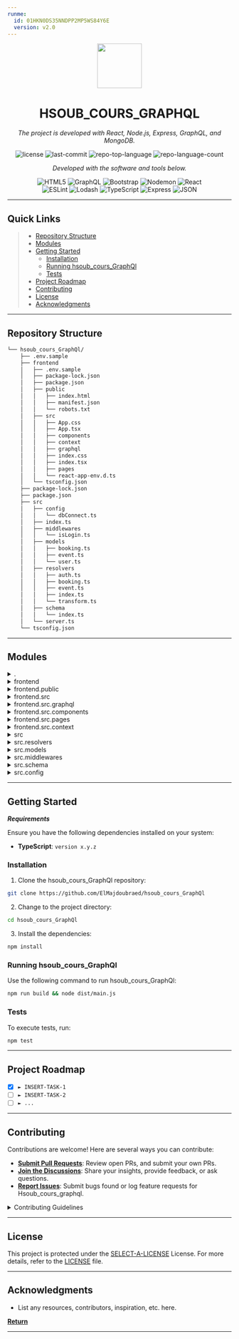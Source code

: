 ```yaml
---
runme:
  id: 01HKN0DS35NNDPP2MP5WS84Y6E
  version: v2.0
---
```


<p align="center">
  <img src="https://cdn-icons-png.flaticon.com/512/6295/6295417.png" width="100" />
</p>
<p align="center">
    <h1 align="center">HSOUB_COURS_GRAPHQL</h1>
</p>
<p align="center">
    <em>The project is developed with React, Node.js, Express, GraphQL, and MongoDB.</em>
</p>
<p align="center">
	<img src="https://img.shields.io/github/license/ElMajdoubraed/hsoub_cours_GraphQl?style=flat&color=0080ff" alt="license">
	<img src="https://img.shields.io/github/last-commit/ElMajdoubraed/hsoub_cours_GraphQl?style=flat&color=0080ff" alt="last-commit">
	<img src="https://img.shields.io/github/languages/top/ElMajdoubraed/hsoub_cours_GraphQl?style=flat&color=0080ff" alt="repo-top-language">
	<img src="https://img.shields.io/github/languages/count/ElMajdoubraed/hsoub_cours_GraphQl?style=flat&color=0080ff" alt="repo-language-count">
<p>
<p align="center">
		<em>Developed with the software and tools below.</em>
</p>
<p align="center">
	<img src="https://img.shields.io/badge/HTML5-E34F26.svg?style=flat&logo=HTML5&logoColor=white" alt="HTML5">
	<img src="https://img.shields.io/badge/GraphQL-E10098.svg?style=flat&logo=GraphQL&logoColor=white" alt="GraphQL">
	<img src="https://img.shields.io/badge/Bootstrap-7952B3.svg?style=flat&logo=Bootstrap&logoColor=white" alt="Bootstrap">
	<img src="https://img.shields.io/badge/Nodemon-76D04B.svg?style=flat&logo=Nodemon&logoColor=white" alt="Nodemon">
	<img src="https://img.shields.io/badge/React-61DAFB.svg?style=flat&logo=React&logoColor=black" alt="React">
	<br>
	<img src="https://img.shields.io/badge/ESLint-4B32C3.svg?style=flat&logo=ESLint&logoColor=white" alt="ESLint">
	<img src="https://img.shields.io/badge/Lodash-3492FF.svg?style=flat&logo=Lodash&logoColor=white" alt="Lodash">
	<img src="https://img.shields.io/badge/TypeScript-3178C6.svg?style=flat&logo=TypeScript&logoColor=white" alt="TypeScript">
	<img src="https://img.shields.io/badge/Express-000000.svg?style=flat&logo=Express&logoColor=white" alt="Express">
	<img src="https://img.shields.io/badge/JSON-000000.svg?style=flat&logo=JSON&logoColor=white" alt="JSON">
</p>
<hr>

##  Quick Links

> - [ Repository Structure](#-repository-structure)
> - [ Modules](#-modules)
> - [ Getting Started](#-getting-started)
>   - [ Installation](#-installation)
>   - [ Running hsoub_cours_GraphQl](#-running-hsoub_cours_GraphQl)
>   - [ Tests](#-tests)
> - [ Project Roadmap](#-project-roadmap)
> - [ Contributing](#-contributing)
> - [ License](#-license)
> - [ Acknowledgments](#-acknowledgments)

---

##  Repository Structure

```sh
└── hsoub_cours_GraphQl/
    ├── .env.sample
    ├── frontend
    │   ├── .env.sample
    │   ├── package-lock.json
    │   ├── package.json
    │   ├── public
    │   │   ├── index.html
    │   │   ├── manifest.json
    │   │   └── robots.txt
    │   ├── src
    │   │   ├── App.css
    │   │   ├── App.tsx
    │   │   ├── components
    │   │   ├── context
    │   │   ├── graphql
    │   │   ├── index.css
    │   │   ├── index.tsx
    │   │   ├── pages
    │   │   └── react-app-env.d.ts
    │   └── tsconfig.json
    ├── package-lock.json
    ├── package.json
    ├── src
    │   ├── config
    │   │   └── dbConnect.ts
    │   ├── index.ts
    │   ├── middlewares
    │   │   └── isLogin.ts
    │   ├── models
    │   │   ├── booking.ts
    │   │   ├── event.ts
    │   │   └── user.ts
    │   ├── resolvers
    │   │   ├── auth.ts
    │   │   ├── booking.ts
    │   │   ├── event.ts
    │   │   ├── index.ts
    │   │   └── transform.ts
    │   ├── schema
    │   │   └── index.ts
    │   └── server.ts
    └── tsconfig.json
```

---

##  Modules

<details closed><summary>.</summary>

| File                                                                                                    | Summary                                                                                                                                                           |
| ---                                                                                                     | ---                                                                                                                                                               |
| [package-lock.json](https://github.com/ElMajdoubraed/hsoub_cours_GraphQl/blob/master/package-lock.json) | API error occurred: Client error '401 Unauthorized' for url 'https://api.openai.com/v1/chat/completions'
For more information check: https://httpstatuses.com/401 |
| [.env.sample](https://github.com/ElMajdoubraed/hsoub_cours_GraphQl/blob/master/.env.sample)             | API error occurred: Client error '401 Unauthorized' for url 'https://api.openai.com/v1/chat/completions'
For more information check: https://httpstatuses.com/401 |
| [tsconfig.json](https://github.com/ElMajdoubraed/hsoub_cours_GraphQl/blob/master/tsconfig.json)         | API error occurred: Client error '401 Unauthorized' for url 'https://api.openai.com/v1/chat/completions'
For more information check: https://httpstatuses.com/401 |
| [package.json](https://github.com/ElMajdoubraed/hsoub_cours_GraphQl/blob/master/package.json)           | API error occurred: Client error '401 Unauthorized' for url 'https://api.openai.com/v1/chat/completions'
For more information check: https://httpstatuses.com/401 |

</details>

<details closed><summary>frontend</summary>

| File                                                                                                             | Summary                                                                                                                                                           |
| ---                                                                                                              | ---                                                                                                                                                               |
| [package-lock.json](https://github.com/ElMajdoubraed/hsoub_cours_GraphQl/blob/master/frontend/package-lock.json) | API error occurred: Client error '401 Unauthorized' for url 'https://api.openai.com/v1/chat/completions'
For more information check: https://httpstatuses.com/401 |
| [.env.sample](https://github.com/ElMajdoubraed/hsoub_cours_GraphQl/blob/master/frontend/.env.sample)             | API error occurred: Client error '401 Unauthorized' for url 'https://api.openai.com/v1/chat/completions'
For more information check: https://httpstatuses.com/401 |
| [tsconfig.json](https://github.com/ElMajdoubraed/hsoub_cours_GraphQl/blob/master/frontend/tsconfig.json)         | API error occurred: Client error '401 Unauthorized' for url 'https://api.openai.com/v1/chat/completions'
For more information check: https://httpstatuses.com/401 |
| [package.json](https://github.com/ElMajdoubraed/hsoub_cours_GraphQl/blob/master/frontend/package.json)           | API error occurred: Client error '401 Unauthorized' for url 'https://api.openai.com/v1/chat/completions'
For more information check: https://httpstatuses.com/401 |

</details>

<details closed><summary>frontend.public</summary>

| File                                                                                                            | Summary                                                                                                                                                           |
| ---                                                                                                             | ---                                                                                                                                                               |
| [index.html](https://github.com/ElMajdoubraed/hsoub_cours_GraphQl/blob/master/frontend/public/index.html)       | API error occurred: Client error '401 Unauthorized' for url 'https://api.openai.com/v1/chat/completions'
For more information check: https://httpstatuses.com/401 |
| [manifest.json](https://github.com/ElMajdoubraed/hsoub_cours_GraphQl/blob/master/frontend/public/manifest.json) | API error occurred: Client error '401 Unauthorized' for url 'https://api.openai.com/v1/chat/completions'
For more information check: https://httpstatuses.com/401 |
| [robots.txt](https://github.com/ElMajdoubraed/hsoub_cours_GraphQl/blob/master/frontend/public/robots.txt)       | API error occurred: Client error '401 Unauthorized' for url 'https://api.openai.com/v1/chat/completions'
For more information check: https://httpstatuses.com/401 |

</details>

<details closed><summary>frontend.src</summary>

| File                                                                                                                   | Summary                                                                                                                                                           |
| ---                                                                                                                    | ---                                                                                                                                                               |
| [index.tsx](https://github.com/ElMajdoubraed/hsoub_cours_GraphQl/blob/master/frontend/src/index.tsx)                   | API error occurred: Client error '401 Unauthorized' for url 'https://api.openai.com/v1/chat/completions'
For more information check: https://httpstatuses.com/401 |
| [App.tsx](https://github.com/ElMajdoubraed/hsoub_cours_GraphQl/blob/master/frontend/src/App.tsx)                       | API error occurred: Client error '401 Unauthorized' for url 'https://api.openai.com/v1/chat/completions'
For more information check: https://httpstatuses.com/401 |
| [index.css](https://github.com/ElMajdoubraed/hsoub_cours_GraphQl/blob/master/frontend/src/index.css)                   | API error occurred: Client error '401 Unauthorized' for url 'https://api.openai.com/v1/chat/completions'
For more information check: https://httpstatuses.com/401 |
| [App.css](https://github.com/ElMajdoubraed/hsoub_cours_GraphQl/blob/master/frontend/src/App.css)                       | API error occurred: Client error '401 Unauthorized' for url 'https://api.openai.com/v1/chat/completions'
For more information check: https://httpstatuses.com/401 |
| [react-app-env.d.ts](https://github.com/ElMajdoubraed/hsoub_cours_GraphQl/blob/master/frontend/src/react-app-env.d.ts) | API error occurred: Client error '401 Unauthorized' for url 'https://api.openai.com/v1/chat/completions'
For more information check: https://httpstatuses.com/401 |

</details>

<details closed><summary>frontend.src.graphql</summary>

| File                                                                                                               | Summary                                                                                                                                                           |
| ---                                                                                                                | ---                                                                                                                                                               |
| [queries.ts](https://github.com/ElMajdoubraed/hsoub_cours_GraphQl/blob/master/frontend/src/graphql/queries.ts)     | API error occurred: Client error '401 Unauthorized' for url 'https://api.openai.com/v1/chat/completions'
For more information check: https://httpstatuses.com/401 |
| [queries.gql](https://github.com/ElMajdoubraed/hsoub_cours_GraphQl/blob/master/frontend/src/graphql/queries.gql)   | API error occurred: Client error '401 Unauthorized' for url 'https://api.openai.com/v1/chat/completions'
For more information check: https://httpstatuses.com/401 |
| [fragments.ts](https://github.com/ElMajdoubraed/hsoub_cours_GraphQl/blob/master/frontend/src/graphql/fragments.ts) | API error occurred: Client error '401 Unauthorized' for url 'https://api.openai.com/v1/chat/completions'
For more information check: https://httpstatuses.com/401 |

</details>

<details closed><summary>frontend.src.components</summary>

| File                                                                                                                          | Summary                                                                                                                                                           |
| ---                                                                                                                           | ---                                                                                                                                                               |
| [Spinner.tsx](https://github.com/ElMajdoubraed/hsoub_cours_GraphQl/blob/master/frontend/src/components/Spinner.tsx)           | API error occurred: Client error '401 Unauthorized' for url 'https://api.openai.com/v1/chat/completions'
For more information check: https://httpstatuses.com/401 |
| [SimpleModal.tsx](https://github.com/ElMajdoubraed/hsoub_cours_GraphQl/blob/master/frontend/src/components/SimpleModal.tsx)   | API error occurred: Client error '401 Unauthorized' for url 'https://api.openai.com/v1/chat/completions'
For more information check: https://httpstatuses.com/401 |
| [Error.tsx](https://github.com/ElMajdoubraed/hsoub_cours_GraphQl/blob/master/frontend/src/components/Error.tsx)               | API error occurred: Client error '401 Unauthorized' for url 'https://api.openai.com/v1/chat/completions'
For more information check: https://httpstatuses.com/401 |
| [Navbar.tsx](https://github.com/ElMajdoubraed/hsoub_cours_GraphQl/blob/master/frontend/src/components/Navbar.tsx)             | API error occurred: Client error '401 Unauthorized' for url 'https://api.openai.com/v1/chat/completions'
For more information check: https://httpstatuses.com/401 |
| [BookingItem.tsx](https://github.com/ElMajdoubraed/hsoub_cours_GraphQl/blob/master/frontend/src/components/BookingItem.tsx)   | API error occurred: Client error '401 Unauthorized' for url 'https://api.openai.com/v1/chat/completions'
For more information check: https://httpstatuses.com/401 |
| [EventItem.tsx](https://github.com/ElMajdoubraed/hsoub_cours_GraphQl/blob/master/frontend/src/components/EventItem.tsx)       | API error occurred: Client error '401 Unauthorized' for url 'https://api.openai.com/v1/chat/completions'
For more information check: https://httpstatuses.com/401 |
| [PrivateRoute.tsx](https://github.com/ElMajdoubraed/hsoub_cours_GraphQl/blob/master/frontend/src/components/PrivateRoute.tsx) | API error occurred: Client error '401 Unauthorized' for url 'https://api.openai.com/v1/chat/completions'
For more information check: https://httpstatuses.com/401 |

</details>

<details closed><summary>frontend.src.pages</summary>

| File                                                                                                             | Summary                                                                                                                                                           |
| ---                                                                                                              | ---                                                                                                                                                               |
| [Events.tsx](https://github.com/ElMajdoubraed/hsoub_cours_GraphQl/blob/master/frontend/src/pages/Events.tsx)     | API error occurred: Client error '401 Unauthorized' for url 'https://api.openai.com/v1/chat/completions'
For more information check: https://httpstatuses.com/401 |
| [Login.tsx](https://github.com/ElMajdoubraed/hsoub_cours_GraphQl/blob/master/frontend/src/pages/Login.tsx)       | API error occurred: Client error '401 Unauthorized' for url 'https://api.openai.com/v1/chat/completions'
For more information check: https://httpstatuses.com/401 |
| [SignUp.tsx](https://github.com/ElMajdoubraed/hsoub_cours_GraphQl/blob/master/frontend/src/pages/SignUp.tsx)     | API error occurred: Client error '401 Unauthorized' for url 'https://api.openai.com/v1/chat/completions'
For more information check: https://httpstatuses.com/401 |
| [Bookings.tsx](https://github.com/ElMajdoubraed/hsoub_cours_GraphQl/blob/master/frontend/src/pages/Bookings.tsx) | API error occurred: Client error '401 Unauthorized' for url 'https://api.openai.com/v1/chat/completions'
For more information check: https://httpstatuses.com/401 |

</details>

<details closed><summary>frontend.src.context</summary>

| File                                                                                                                     | Summary                                                                                                                                                           |
| ---                                                                                                                      | ---                                                                                                                                                               |
| [auth-context.ts](https://github.com/ElMajdoubraed/hsoub_cours_GraphQl/blob/master/frontend/src/context/auth-context.ts) | API error occurred: Client error '401 Unauthorized' for url 'https://api.openai.com/v1/chat/completions'
For more information check: https://httpstatuses.com/401 |

</details>

<details closed><summary>src</summary>

| File                                                                                        | Summary                                                                                                                                                           |
| ---                                                                                         | ---                                                                                                                                                               |
| [server.ts](https://github.com/ElMajdoubraed/hsoub_cours_GraphQl/blob/master/src/server.ts) | API error occurred: Client error '401 Unauthorized' for url 'https://api.openai.com/v1/chat/completions'
For more information check: https://httpstatuses.com/401 |
| [index.ts](https://github.com/ElMajdoubraed/hsoub_cours_GraphQl/blob/master/src/index.ts)   | API error occurred: Client error '401 Unauthorized' for url 'https://api.openai.com/v1/chat/completions'
For more information check: https://httpstatuses.com/401 |

</details>

<details closed><summary>src.resolvers</summary>

| File                                                                                                        | Summary                                                                                                                                                           |
| ---                                                                                                         | ---                                                                                                                                                               |
| [event.ts](https://github.com/ElMajdoubraed/hsoub_cours_GraphQl/blob/master/src/resolvers/event.ts)         | API error occurred: Client error '401 Unauthorized' for url 'https://api.openai.com/v1/chat/completions'
For more information check: https://httpstatuses.com/401 |
| [auth.ts](https://github.com/ElMajdoubraed/hsoub_cours_GraphQl/blob/master/src/resolvers/auth.ts)           | API error occurred: Client error '401 Unauthorized' for url 'https://api.openai.com/v1/chat/completions'
For more information check: https://httpstatuses.com/401 |
| [index.ts](https://github.com/ElMajdoubraed/hsoub_cours_GraphQl/blob/master/src/resolvers/index.ts)         | API error occurred: Client error '401 Unauthorized' for url 'https://api.openai.com/v1/chat/completions'
For more information check: https://httpstatuses.com/401 |
| [transform.ts](https://github.com/ElMajdoubraed/hsoub_cours_GraphQl/blob/master/src/resolvers/transform.ts) | API error occurred: Client error '401 Unauthorized' for url 'https://api.openai.com/v1/chat/completions'
For more information check: https://httpstatuses.com/401 |
| [booking.ts](https://github.com/ElMajdoubraed/hsoub_cours_GraphQl/blob/master/src/resolvers/booking.ts)     | API error occurred: Client error '401 Unauthorized' for url 'https://api.openai.com/v1/chat/completions'
For more information check: https://httpstatuses.com/401 |

</details>

<details closed><summary>src.models</summary>

| File                                                                                                 | Summary                                                                                                                                                           |
| ---                                                                                                  | ---                                                                                                                                                               |
| [event.ts](https://github.com/ElMajdoubraed/hsoub_cours_GraphQl/blob/master/src/models/event.ts)     | API error occurred: Client error '401 Unauthorized' for url 'https://api.openai.com/v1/chat/completions'
For more information check: https://httpstatuses.com/401 |
| [user.ts](https://github.com/ElMajdoubraed/hsoub_cours_GraphQl/blob/master/src/models/user.ts)       | API error occurred: Client error '401 Unauthorized' for url 'https://api.openai.com/v1/chat/completions'
For more information check: https://httpstatuses.com/401 |
| [booking.ts](https://github.com/ElMajdoubraed/hsoub_cours_GraphQl/blob/master/src/models/booking.ts) | API error occurred: Client error '401 Unauthorized' for url 'https://api.openai.com/v1/chat/completions'
For more information check: https://httpstatuses.com/401 |

</details>

<details closed><summary>src.middlewares</summary>

| File                                                                                                      | Summary                                                                                                                                                           |
| ---                                                                                                       | ---                                                                                                                                                               |
| [isLogin.ts](https://github.com/ElMajdoubraed/hsoub_cours_GraphQl/blob/master/src/middlewares/isLogin.ts) | API error occurred: Client error '401 Unauthorized' for url 'https://api.openai.com/v1/chat/completions'
For more information check: https://httpstatuses.com/401 |

</details>

<details closed><summary>src.schema</summary>

| File                                                                                             | Summary                                                                                                                                                           |
| ---                                                                                              | ---                                                                                                                                                               |
| [index.ts](https://github.com/ElMajdoubraed/hsoub_cours_GraphQl/blob/master/src/schema/index.ts) | API error occurred: Client error '401 Unauthorized' for url 'https://api.openai.com/v1/chat/completions'
For more information check: https://httpstatuses.com/401 |

</details>

<details closed><summary>src.config</summary>

| File                                                                                                     | Summary                                                                                                                                                           |
| ---                                                                                                      | ---                                                                                                                                                               |
| [dbConnect.ts](https://github.com/ElMajdoubraed/hsoub_cours_GraphQl/blob/master/src/config/dbConnect.ts) | API error occurred: Client error '401 Unauthorized' for url 'https://api.openai.com/v1/chat/completions'
For more information check: https://httpstatuses.com/401 |

</details>

---

##  Getting Started

***Requirements***

Ensure you have the following dependencies installed on your system:

* **TypeScript**: `version x.y.z`

###  Installation

1. Clone the hsoub_cours_GraphQl repository:

```sh
git clone https://github.com/ElMajdoubraed/hsoub_cours_GraphQl
```

2. Change to the project directory:

```sh
cd hsoub_cours_GraphQl
```

3. Install the dependencies:

```sh
npm install
```

###  Running hsoub_cours_GraphQl

Use the following command to run hsoub_cours_GraphQl:

```sh
npm run build && node dist/main.js
```

###  Tests

To execute tests, run:

```sh
npm test
```

---

##  Project Roadmap

- [X] `► INSERT-TASK-1`
- [ ] `► INSERT-TASK-2`
- [ ] `► ...`

---

##  Contributing

Contributions are welcome! Here are several ways you can contribute:

- **[Submit Pull Requests](https://github/ElMajdoubraed/hsoub_cours_GraphQl/blob/main/CONTRIBUTING.md)**: Review open PRs, and submit your own PRs.
- **[Join the Discussions](https://github/ElMajdoubraed/hsoub_cours_GraphQl/discussions)**: Share your insights, provide feedback, or ask questions.
- **[Report Issues](https://github/ElMajdoubraed/hsoub_cours_GraphQl/issues)**: Submit bugs found or log feature requests for Hsoub_cours_graphql.

<details closed>
    <summary>Contributing Guidelines</summary>

1. **Fork the Repository**: Start by forking the project repository to your GitHub account.
2. **Clone Locally**: Clone the forked repository to your local machine using a Git client.
   ```sh
   git clone https://github.com/ElMajdoubraed/hsoub_cours_GraphQl
   ```
3. **Create a New Branch**: Always work on a new branch, giving it a descriptive name.
   ```sh
   git checkout -b new-feature-x
   ```
4. **Make Your Changes**: Develop and test your changes locally.
5. **Commit Your Changes**: Commit with a clear message describing your updates.
   ```sh
   git commit -m 'Implemented new feature x.'
   ```
6. **Push to GitHub**: Push the changes to your forked repository.
   ```sh
   git push origin new-feature-x
   ```
7. **Submit a Pull Request**: Create a PR against the original project repository. Clearly describe the changes and their motivations.

Once your PR is reviewed and approved, it will be merged into the main branch.

</details>

---

##  License

This project is protected under the [SELECT-A-LICENSE](https://choosealicense.com/licenses) License. For more details, refer to the [LICENSE](https://choosealicense.com/licenses/) file.

---

##  Acknowledgments

- List any resources, contributors, inspiration, etc. here.

[**Return**](#-quick-links)

---